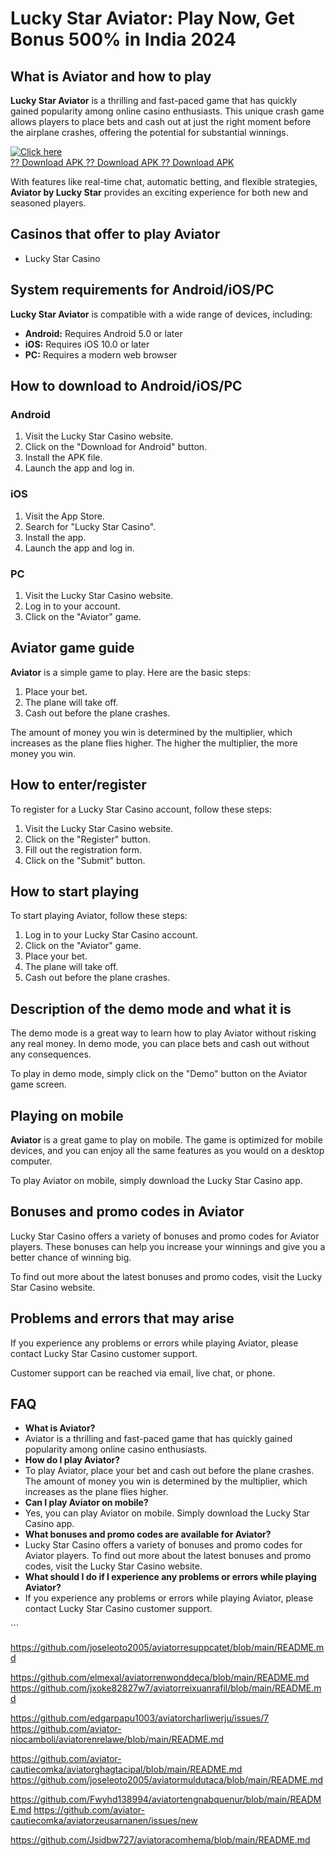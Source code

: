 # Lucky Star Aviator: Play Now, Get Bonus 500% in India 2024

## What is Aviator and how to play

**Lucky Star Aviator** is a thrilling and fast-paced game that has
quickly gained popularity among online casino enthusiasts. This unique
crash game allows players to place bets and cash out at just the right
moment before the airplane crashes, offering the potential for
substantial winnings.

[![Click
here](https://readscoops.com/wp-content/uploads/2023/03/Readscoop-aviator-1-1.jpg)](https://traff.sbs/deff?key=lucky+star+aviator+india)\
[?? Download APK ?? Download APK ?? Download
APK](https://traff.sbs/deff?key=lucky+star+aviator+india)

With features like real-time chat, automatic betting, and flexible
strategies, **Aviator by Lucky Star** provides an exciting experience
for both new and seasoned players.

## Casinos that offer to play Aviator

-   Lucky Star Casino

## System requirements for Android/iOS/PC

**Lucky Star Aviator** is compatible with a wide range of devices,
including:

-   **Android:** Requires Android 5.0 or later
-   **iOS:** Requires iOS 10.0 or later
-   **PC:** Requires a modern web browser

## How to download to Android/iOS/PC

### Android

1.  Visit the Lucky Star Casino website.
2.  Click on the "Download for Android" button.
3.  Install the APK file.
4.  Launch the app and log in.

### iOS

1.  Visit the App Store.
2.  Search for "Lucky Star Casino".
3.  Install the app.
4.  Launch the app and log in.

### PC

1.  Visit the Lucky Star Casino website.
2.  Log in to your account.
3.  Click on the "Aviator" game.

## Aviator game guide

**Aviator** is a simple game to play. Here are the basic steps:

1.  Place your bet.
2.  The plane will take off.
3.  Cash out before the plane crashes.

The amount of money you win is determined by the multiplier, which
increases as the plane flies higher. The higher the multiplier, the more
money you win.

## How to enter/register

To register for a Lucky Star Casino account, follow these steps:

1.  Visit the Lucky Star Casino website.
2.  Click on the "Register" button.
3.  Fill out the registration form.
4.  Click on the "Submit" button.

## How to start playing

To start playing Aviator, follow these steps:

1.  Log in to your Lucky Star Casino account.
2.  Click on the "Aviator" game.
3.  Place your bet.
4.  The plane will take off.
5.  Cash out before the plane crashes.

## Description of the demo mode and what it is

The demo mode is a great way to learn how to play Aviator without
risking any real money. In demo mode, you can place bets and cash out
without any consequences.

To play in demo mode, simply click on the "Demo" button on the
Aviator game screen.

## Playing on mobile

**Aviator** is a great game to play on mobile. The game is optimized for
mobile devices, and you can enjoy all the same features as you would on
a desktop computer.

To play Aviator on mobile, simply download the Lucky Star Casino app.

## Bonuses and promo codes in Aviator

Lucky Star Casino offers a variety of bonuses and promo codes for
Aviator players. These bonuses can help you increase your winnings and
give you a better chance of winning big.

To find out more about the latest bonuses and promo codes, visit the
Lucky Star Casino website.

## Problems and errors that may arise

If you experience any problems or errors while playing Aviator, please
contact Lucky Star Casino customer support.

Customer support can be reached via email, live chat, or phone.

## FAQ

-   **What is Aviator?**
-   Aviator is a thrilling and fast-paced game that has quickly gained
    popularity among online casino enthusiasts.
-   **How do I play Aviator?**
-   To play Aviator, place your bet and cash out before the plane
    crashes. The amount of money you win is determined by the
    multiplier, which increases as the plane flies higher.
-   **Can I play Aviator on mobile?**
-   Yes, you can play Aviator on mobile. Simply download the Lucky Star
    Casino app.
-   **What bonuses and promo codes are available for Aviator?**
-   Lucky Star Casino offers a variety of bonuses and promo codes for
    Aviator players. To find out more about the latest bonuses and promo
    codes, visit the Lucky Star Casino website.
-   **What should I do if I experience any problems or errors while
    playing Aviator?**
-   If you experience any problems or errors while playing Aviator,
    please contact Lucky Star Casino customer support.

\`\`\`

https://github.com/joseleoto2005/aviatorresuppcatet/blob/main/README.md

https://github.com/elmexal/aviatorrenwonddeca/blob/main/README.md
https://github.com/jxoke82827w7/aviatorreixuanrafil/blob/main/README.md

https://github.com/edgarpapu1003/aviatorcharliwerju/issues/7
https://github.com/aviator-niocamboli/aviatorenrelawe/blob/main/README.md

https://github.com/aviator-cautiecomka/aviatorghagtacipal/blob/main/README.md
https://github.com/joseleoto2005/aviatormuldutaca/blob/main/README.md

https://github.com/Fwyhd138994/aviatortengnabquenur/blob/main/README.md
https://github.com/aviator-cautiecomka/aviatorzeusarnanen/issues/new

https://github.com/Jsidbw727/aviatoracomhema/blob/main/README.md
